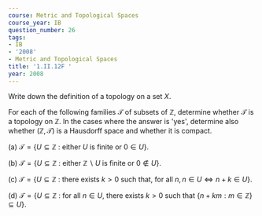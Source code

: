 ```yaml
---
course: Metric and Topological Spaces
course_year: IB
question_number: 26
tags:
- IB
- '2008'
- Metric and Topological Spaces
title: '1.II.12F '
year: 2008
---
```



Write down the definition of a topology on a set $X$.

For each of the following families $\mathcal{T}$ of subsets of $\mathbb{Z}$, determine whether $\mathcal{T}$ is a topology on $\mathbb{Z}$. In the cases where the answer is 'yes', determine also whether $(\mathbb{Z}, \mathcal{T})$ is a Hausdorff space and whether it is compact.

(a) $\mathcal{T}=\{U \subseteq \mathbb{Z}$ : either $U$ is finite or $0 \in U\}$.

(b) $\mathcal{T}=\{U \subseteq \mathbb{Z}$ : either $\mathbb{Z} \backslash U$ is finite or $0 \notin U\}$.

(c) $\mathcal{T}=\{U \subseteq \mathbb{Z}$ : there exists $k>0$ such that, for all $n, n \in U \Leftrightarrow n+k \in U\}$.

(d) $\mathcal{T}=\{U \subseteq \mathbb{Z}$ : for all $n \in U$, there exists $k>0$ such that $\{n+k m: m \in \mathbb{Z}\} \subseteq U\}$.